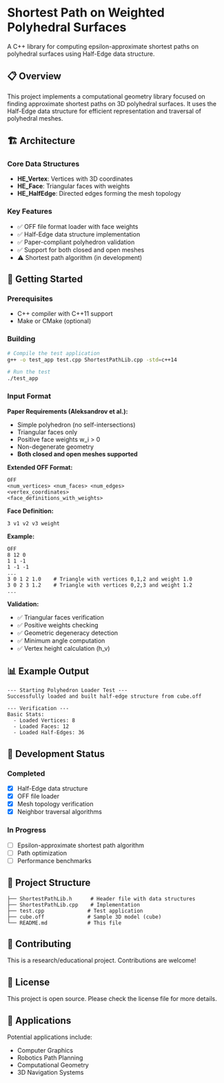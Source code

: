 # Shortest Path on Weighted Polyhedral Surfaces

A C++ library for computing epsilon-approximate shortest paths on polyhedral surfaces using Half-Edge data structure.

## 📋 Overview

This project implements a computational geometry library focused on finding approximate shortest paths on 3D polyhedral surfaces. It uses the Half-Edge data structure for efficient representation and traversal of polyhedral meshes.

## 🏗️ Architecture

### Core Data Structures
- **HE_Vertex**: Vertices with 3D coordinates
- **HE_Face**: Triangular faces with weights
- **HE_HalfEdge**: Directed edges forming the mesh topology

### Key Features
- ✅ OFF file format loader with face weights
- ✅ Half-Edge data structure implementation
- ✅ Paper-compliant polyhedron validation
- ✅ Support for both closed and open meshes
- ⚠️ Shortest path algorithm (in development)

## 🚀 Getting Started

### Prerequisites
- C++ compiler with C++11 support
- Make or CMake (optional)

### Building
```bash
# Compile the test application
g++ -o test_app test.cpp ShortestPathLib.cpp -std=c++14

# Run the test
./test_app
```

### Input Format

**Paper Requirements (Aleksandrov et al.):**
- Simple polyhedron (no self-intersections)
- Triangular faces only
- Positive face weights w_i > 0
- Non-degenerate geometry
- **Both closed and open meshes supported**

**Extended OFF Format:**
```
OFF
<num_vertices> <num_faces> <num_edges>
<vertex_coordinates>
<face_definitions_with_weights>
```

**Face Definition:**
```
3 v1 v2 v3 weight
```

**Example:**
```
OFF
8 12 0
1 1 -1
1 -1 -1
...
3 0 1 2 1.0    # Triangle with vertices 0,1,2 and weight 1.0
3 0 2 3 1.2    # Triangle with vertices 0,2,3 and weight 1.2
...
```

**Validation:**
- ✅ Triangular faces verification
- ✅ Positive weights checking  
- ✅ Geometric degeneracy detection
- ✅ Minimum angle computation
- ✅ Vertex height calculation (h_v)

## 📊 Example Output
```
--- Starting Polyhedron Loader Test ---
Successfully loaded and built half-edge structure from cube.off

--- Verification ---
Basic Stats:
  - Loaded Vertices: 8
  - Loaded Faces: 12
  - Loaded Half-Edges: 36
```

## 🔧 Development Status

### Completed
- [x] Half-Edge data structure
- [x] OFF file loader
- [x] Mesh topology verification
- [x] Neighbor traversal algorithms

### In Progress
- [ ] Epsilon-approximate shortest path algorithm
- [ ] Path optimization
- [ ] Performance benchmarks

## 📁 Project Structure
```
├── ShortestPathLib.h      # Header file with data structures
├── ShortestPathLib.cpp    # Implementation
├── test.cpp              # Test application
├── cube.off              # Sample 3D model (cube)
└── README.md             # This file
```

## 🤝 Contributing

This is a research/educational project. Contributions are welcome!

## 📄 License

This project is open source. Please check the license file for more details.

## 🔬 Applications

Potential applications include:
- Computer Graphics
- Robotics Path Planning
- Computational Geometry
- 3D Navigation Systems 